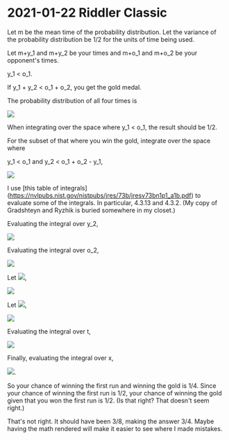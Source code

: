2021-01-22 Riddler Classic
==========================
Let m be the mean time of the probability distribution.  Let the variance of
the probability distribution be 1/2 for the units of time being used.

Let m+y_1 and m+y_2 be your times and m+o_1 and m+o_2 be your opponent's times.

y_1 < o_1.

If y_1 + y_2 < o_1 + o_2, you get the gold medal.

The probability distribution of all four times is

<img src="https://render.githubusercontent.com/render/math?math=e^{-y_1^2}e^{-y_2^2}e^{-o_1^2}e^{-o_2^2}/\pi^2">

When integrating over the space where y_1 < o_1, the result should be 1/2.

For the subset of that where you win the gold, integrate over the space where

y_1 < o_1 and y_2 < o_1 + o_2 - y_1,

<img src="https://render.githubusercontent.com/render/math?math=\int_{-\infty}^\infty do_1 \int_{-\infty}^\infty do_2 \int_{-\infty}^{o_1} dy_1 \int_{-\infty}^{o_1%2bo_2-y_1} dy_2 e^{-y_1^2}e^{-y_2^2}e^{-o_1^2}e^{-o_2^2}/\pi^2">

I use [this table of integrals]
(https://nvlpubs.nist.gov/nistpubs/jres/73b/jresv73bn1p1_a1b.pdf) to evaluate
some of the integrals.  In particular, 4.3.13 and 4.3.2.  (My copy of
Gradshteyn and Ryzhik is buried somewhere in my closet.)

Evaluating the integral over y_2,

<img src="https://render.githubusercontent.com/render/math?math=\int_{-\infty}^\infty do_1 \int_{-\infty}^\infty do_2 \int_{-\infty}^{o_1} dy_1 e^{-y_1^2}e^{-o_1^2}e^{-o_2^2}(erf(o_1%2bo_2-y_1)%2b1)/2\pi^{3/2}">

Evaluating the integral over o_2,

<img src="https://render.githubusercontent.com/render/math?math=\int_{-\infty}^\infty do_1 \int_{-\infty}^{o_1} dy_1 e^{-y_1^2}e^{-o_1^2} (erf((o_1-y_1)/\sqrt2)%2b1)/2\pi">

Let <img src="https://render.githubusercontent.com/render/math?math=x = (o_1 - y_1)/\sqrt2">,

<img src="https://render.githubusercontent.com/render/math?math=\int_{-\infty}^\infty do_1 \int_0^\infty dx e^{-(x\sqrt2-o_1)^2}e^{-o_1^2} (erf(x)%2b1)/\sqrt2\pi">

Let <img src="https://render.githubusercontent.com/render/math?math=t = o_1\sqrt2 - x">,

<img src="https://render.githubusercontent.com/render/math?math=\int_{-\infty}^\infty dt \int_0^\infty dx e^{-t^2 - x^2}(erf(x)%2b1)/2\pi">

Evaluating the integral over t,

<img src="https://render.githubusercontent.com/render/math?math=\int_0^\infty dx e^{-x^2}(erf(x)%2b1)/2\sqrt\pi">

Finally, evaluating the integral over x,

<img src="https://render.githubusercontent.com/render/math?math=(1/4 - (1/\pi)tan^{-1}1 %2b 1/4) = 1/4">.

So your chance of winning the first run and winning the gold is 1/4. Since
your chance of winning the first run is 1/2, your chance of winning the
gold given that you won the first run is 1/2.  (Is that right?  That doesn't
seem right.)

That's not right.  It should have been 3/8, making the answer 3/4.
Maybe having the math rendered will make it easier to see where I
made mistakes.
